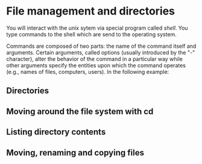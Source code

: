 # File management and directories

You will interact with the unix sytem via special program called *shell*. You type commands to the shell which are send to the operating system.

Commands are composed of two parts: the name of the command itself and arguments. Certain arguments, called options (usually introduced by the "-" character), alter the behavior of the command in a particular way while other arguments specify the entities upon which the command operates (e.g., names of files, computers, users). In the following example:


## Directories


## Moving around the file system with cd

## Listing directory contents

## Moving, renaming and copying files
